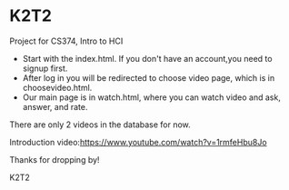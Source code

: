 # K2T2
Project for CS374, Intro to HCI

- Start with the index.html. If you don't have an account,you need to signup first.
- After log in you will be redirected to choose video page, which is in choosevideo.html.
- Our main page is in watch.html, where you can watch video and ask, answer, and rate.

There are only 2 videos in the database for now.

Introduction video:https://www.youtube.com/watch?v=1rmfeHbu8Jo

Thanks for dropping by!

K2T2
